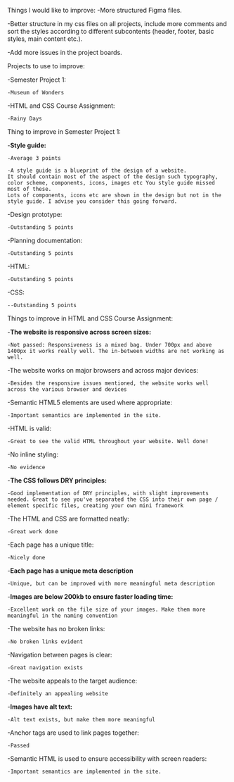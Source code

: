 Things I would like to improve:
  -More structured Figma files.

  -Better structure in my css files on all projects, include more comments and sort the styles according to different subcontents (header, footer, basic styles, main content etc.).

  -Add more issues in the project boards.


Projects to use to improve:

  -Semester Project 1:

    -Museum of Wonders

  -HTML and CSS Course Assignment:

    -Rainy Days


Thing to improve in Semester Project 1:

  -**Style guide:**

    -Average 3 points

    -A style guide is a blueprint of the design of a website. 
    It should contain most of the aspect of the design such typography, color scheme, components, icons, images etc You style guide missed most of these. 
    Lots of components, icons etc are shown in the design but not in the style guide. I advise you consider this going forward.

  -Design prototype:

    -Outstanding 5 points

  -Planning documentation:

    -Outstanding 5 points

  -HTML:

    -Outstanding 5 points

  -CSS:

    --Outstanding 5 points


Things to improve in HTML and CSS Course Assignment:

  -**The website is responsive across screen sizes:**

    -Not passed: Responsiveness is a mixed bag. Under 700px and above 1400px it works really well. The in-between widths are not working as well.

  -The website works on major browsers and across major devices:

    -Besides the responsive issues mentioned, the website works well across the various browser and devices

  -Semantic HTML5 elements are used where appropriate:

    -Important semantics are implemented in the site.

  -HTML is valid:

    -Great to see the valid HTML throughout your website. Well done!

  -No inline styling:

    -No evidence

  -**The CSS follows DRY principles:**

    -Good implementation of DRY principles, with slight improvements needed. Great to see you've separated the CSS into their own page / element specific files, creating your own mini framework

  -The HTML and CSS are formatted neatly:

    -Great work done

  -Each page has a unique title:

    -Nicely done

  -**Each page has a unique meta description**

    -Unique, but can be improved with more meaningful meta description

  -**Images are below 200kb to ensure faster loading time:**

    -Excellent work on the file size of your images. Make them more meaningful in the naming convention

  -The website has no broken links:

    -No broken links evident

  -Navigation between pages is clear:

    -Great navigation exists

  -The website appeals to the target audience:

    -Definitely an appealing website

  -**Images have alt text:**

    -Alt text exists, but make them more meaningful

  -Anchor tags are used to link pages together:

    -Passed

  -Semantic HTML is used to ensure accessibility with screen readers:

    -Important semantics are implemented in the site.


  
